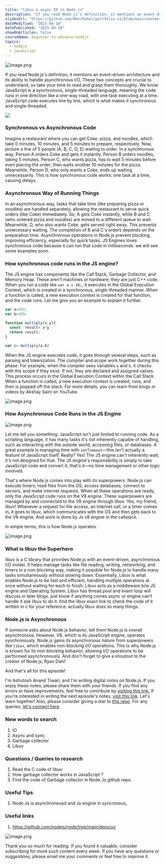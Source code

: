 ```yaml
---
title: "libuv & async IO in Node.js"
description: "If you read Node.js's definition, it mentions an event-driven architecture and its ability to handle asynchronous I/O. These two concepts are crucial to understand, so take your time to read and grasp them thoroughly. We know JavaScript is a synchronous, single-threaded language, meaning the code runs in one direction like a one-way road, with one task executing at a time."
slidesUrl: "https://github.com/AherRahul/portfolio-v1/blob/main/content/articles"
dateModified: "2025-04-10"
datePublished: "2025-04-10"
showOnArticles: false
courseName: beginner-to-advance-nodejs
topics:
  - nodejs
  - javascript
---
```



![image.png](https://res.cloudinary.com/duojkrgue/image/upload/v1743856057/Portfolio/nodeJsCourse/6_luk27f.png)

If you read Node.js's definition, it mentions an event-driven architecture and its ability to handle asynchronous I/O. These two concepts are crucial to understand, so take your time to read and grasp them thoroughly. We know JavaScript is a synchronous, single-threaded language, meaning the code runs in one direction like a one-way road, with one task executing at a time. JavaScript code executes line by line, which is what makes it synchronous and single-threaded.

![](/public/images/blogs/2.png)



### Synchronous vs Asynchronous Code

Imagine a restaurant where you can get Coke, pizza, and noodles, which take 0 minutes, 10 minutes, and 5 minutes to prepare, respectively. Now, picture a line of 5 people (A, B, C, D, E) waiting to order. In a synchronous way, Person A orders Coke and gets it instantly. Person B orders noodles, taking 5 minutes. Person C, who wants pizza, has to wait 5 minutes before even placing the order, then waits another 10 minutes for the pizza. Meanwhile, Person D, who only wants a Coke, ends up waiting unnecessarily. This is how synchronous code works: one task at a time, causing delays.

### Asynchronous Way of Running Things

In an asynchronous way, tasks that take time (like preparing pizza or noodles) are handled separately, allowing the restaurant to serve quick orders (like Coke) immediately. So, A gets Coke instantly, while B and C (who ordered pizza and noodles) are moved to a different queue to wait. Meanwhile, D, who also wants Coke, gets served right away. This prevents unnecessary waiting. The completion of B and C's orders depends on the preparation time. Asynchronous operations in Node.js prevent blocking, improving efficiency, especially for quick tasks. JS Engines loves synchronous code because it can run that code in milliseconds. we will see some examples soon.

### How synchronous code runs in the JS engine?

The JS engine has components like the Call Stack, Garbage Collector, and Memory Heap. These aren't machines or hardware; they are just C++ code. When you run a code like `var a = 10;`, it executes in the Global Execution Context, which is created in a synchronous, single-threaded manner. When a function is called, a new execution context is created for that function, and the code runs. Let me give you an example to explain it further.



```jsx
var a=102;
var b=209;

function multiply(x,y){
  const  result= x*y
  return result;
}

var c= multiply(a,b)
```

When the JS engine executes code, it goes through several steps, such as parsing and tokenization. The compiler and scope work together during this phase. For example, when the compiler sees variables `a` and `b`, it checks with the scope if they exist. If not, they are declared and assigned values. This process occurs in the Global Execution Context within the Call Stack. When a function is called, a new execution context is created, runs, and then is popped off the stack. For more details, you can learn from blogs or videos by Akshay Saini on YouTube.

![image.png](https://heyashu.in/images/blogs/4.png)

### How Asynchronous Code Runs in the JS Engine

![image.png](https://heyashu.in/images/blogs/5.png)

Let me tell you something: JavaScript isn't just limited to running code. As a scripting language, it has many tasks it's not inherently capable of handling, such as interacting with the outside world, accessing files, or databases. A great example is managing time with `setTimeout`—this isn't actually a feature of JavaScript itself. Really? Yes! The JS engine can't inherently wait; it's not designed for that. The JS engine's responsibility is simply to take JavaScript code and convert it, that's it—no time management or other logic involved.

That's where Node.js comes into play with its superpowers. Node.js can execute timers, read files from the OS, access databases, connect to servers, and make internet requests. When all these operations are ready, only the JavaScript code runs on the V8 engine. These superpowers are managed by and connected to the V8 engine through libuv. Yes, my friend, libuv! Whenever a request for file access, an internet call, or a timer comes in, it goes to libuv, which communicates with the OS and then gets back to the V8 engine. And work is done by Js v8 engine in the callstack.

In simple terms, this is how Node.js operates.

![image.png](https://heyashu.in/images/blogs/6.png)

### What is libuv the Superhero

libuv is a C library that provides Node.js with an event-driven, asynchronous I/O model. It helps manage tasks like file reading, writing, networking, and timers in a non-blocking way, making it possible for Node.js to handle many tasks simultaneously without slowing down. Essentially, Libuv is what enables Node.js to be fast and efficient, handling multiple operations at once without waiting for each to finish. Libuv acts as a middleware b/w JS engine and Operating System. Libuv has thread pool and event loop will discuss in later blogs. just know if anything comes async or engine can’t handle it ask libuv to do it. find the libuv exact link to check the code of it written in c for your reference. actually libuv does so many things.

### Node.js is Asynchronous

If someone asks about Node.js behavior, tell them Node.js is overall asynchronous. However, V8, which is its JavaScript engine, operates synchronously. Node.js gains its asynchronous nature from superpowers like `libuv`, which enables non-blocking I/O operations. This is why Node.js is known for its non-blocking behavior, allowing I/O operations to be performed asynchronously. And don't forget to give a shoutout to the creator of Node.js, Ryan Dahl!



And that's all for this episode!

I'm Ashutosh Anand Tiwari, and I'm writing digital notes on Node.js. If you enjoy these notes, please share them with your friends. If you find any errors or have improvements, feel free to contribute by [visiting this link.](https://heyashu.in/admin) If you're interested in writing the next episode's notes, [visit this link](https://heyashu.in/admin). Let's learn together! Also, please consider giving a star to [this repo](https://github.com/ashumsd7/heyashu/tree/main/src/data). For any queries, [let's connect here](https://topmate.io/aat/1148709/pay).



### New words to search

1. IO
2. Async and sync
3. Garbage collector
4. Libuv

### Questions / Queries to research

1. Read the C code of libuv
2. How garbage collector works in JavaScript ?
3. Find the code of Garbage collector in Node Js github repo.

### Useful Tips

1. Node Js is asynchronousd and Js engine in syncronous,

### Useful links

1. https://github.com/nodejs/node/tree/main/deps/uv




![image.png](https://heyashu.in/images/blogs/7.png)



Thank you so much for reading. If you found it valuable, consider subscribing for more such content every week. If you have any questions or suggestions, please email me your comments or feel free to improve it.
